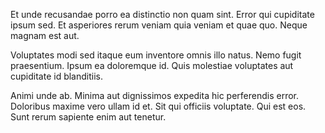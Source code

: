 Et unde recusandae porro ea distinctio non quam sint. Error qui cupiditate ipsum sed. Et asperiores rerum veniam quia veniam et quae quo. Neque magnam est aut.
 Voluptates modi sed itaque eum inventore omnis illo natus. Nemo fugit praesentium. Ipsum ea doloremque id. Quis molestiae voluptates aut cupiditate id blanditiis.
 Animi unde ab. Minima aut dignissimos expedita hic perferendis error. Doloribus maxime vero ullam id et. Sit qui officiis voluptate. Qui est eos. Sunt rerum sapiente enim aut tenetur.
